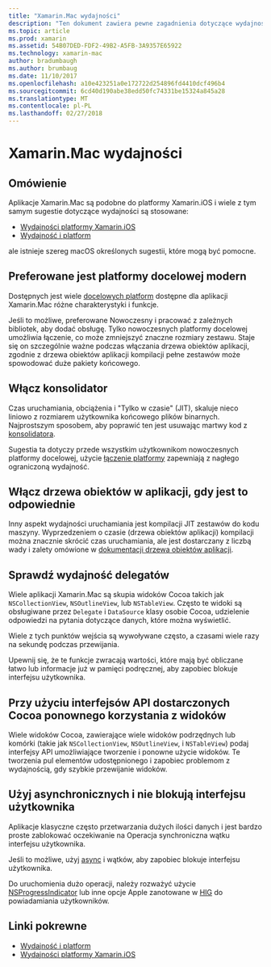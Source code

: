 ```yaml
---
title: "Xamarin.Mac wydajności"
description: "Ten dokument zawiera pewne zagadnienia dotyczące wydajności dla aplikacji Xamarin.Mac."
ms.topic: article
ms.prod: xamarin
ms.assetid: 54B07DED-FDF2-49B2-A5FB-3A9357E65922
ms.technology: xamarin-mac
author: bradumbaugh
ms.author: brumbaug
ms.date: 11/10/2017
ms.openlocfilehash: a10e423251a0e172722d254896fd4410dcf496b4
ms.sourcegitcommit: 6cd40d190abe38edd50fc74331be15324a845a28
ms.translationtype: MT
ms.contentlocale: pl-PL
ms.lasthandoff: 02/27/2018
---
```

# <a name="xamarinmac-performance"></a>Xamarin.Mac wydajności

## <a name="overview"></a>Omówienie

Aplikacje Xamarin.Mac są podobne do platformy Xamarin.iOS i wiele z tym samym sugestie dotyczące wydajności są stosowane:

- [Wydajności platformy Xamarin.iOS](~/ios/deploy-test/performance.md)
- [Wydajność i platform](~/cross-platform/deploy-test/memory-perf-best-practices.md)

ale istnieje szereg macOS określonych sugestii, które mogą być pomocne.

## <a name="prefer-modern-target-framework"></a>Preferowane jest platformy docelowej modern

Dostępnych jest wiele [docelowych platform](~/mac/platform/target-framework.md) dostępne dla aplikacji Xamarin.Mac różne charakterystyki i funkcje.

Jeśli to możliwe, preferowane Nowoczesny i pracować z zależnych bibliotek, aby dodać obsługę. Tylko nowoczesnych platformy docelowej umożliwia łączenie, co może zmniejszyć znaczne rozmiary zestawu. Staje się on szczególnie ważne podczas włączania drzewa obiektów aplikacji, zgodnie z drzewa obiektów aplikacji kompilacji pełne zestawów może spowodować duże pakiety końcowego.

## <a name="enable-the-linker"></a>Włącz konsolidator

Czas uruchamiania, obciążenia i "Tylko w czasie" (JIT), skaluje nieco liniowo z rozmiarem użytkownika końcowego plików binarnych. Najprostszym sposobem, aby poprawić ten jest usuwając martwy kod z [konsolidatora](~/mac/deploy-test/linker.md).

Sugestia ta dotyczy przede wszystkim użytkownikom nowoczesnych platformy docelowej, użycie [łączenie platformy](~/mac/deploy-test/linker.md) zapewniają z nagłego ograniczoną wydajność.

## <a name="enable-aot-when-appropriate"></a>Włącz drzewa obiektów w aplikacji, gdy jest to odpowiednie

Inny aspekt wydajności uruchamiania jest kompilacji JIT zestawów do kodu maszyny. Wyprzedzeniem o czasie (drzewa obiektów aplikacji) kompilacji można znacznie skrócić czas uruchamiania, ale jest dostarczany z liczbą wady i zalety omówione w [dokumentacji drzewa obiektów aplikacji](~/mac/internals/aot.md).

## <a name="ensure-performant-delegates"></a>Sprawdź wydajność delegatów

Wiele aplikacji Xamarin.Mac są skupia widoków Cocoa takich jak `NSCollectionView`, `NSOutlineView`, lub `NSTableView`. Często te widoki są obsługiwane przez `Delegate` i `DataSource` klasy osobie Cocoa, udzielenie odpowiedzi na pytania dotyczące danych, które można wyświetlić.

Wiele z tych punktów wejścia są wywoływane często, a czasami wiele razy na sekundę podczas przewijania.

Upewnij się, że te funkcje zwracają wartości, które mają być obliczane łatwo lub informacje już w pamięci podręcznej, aby zapobiec blokuje interfejsu użytkownika.

## <a name="use-cocoa-provided-apis-for-reusing-views"></a>Przy użyciu interfejsów API dostarczonych Cocoa ponownego korzystania z widoków

Wiele widoków Cocoa, zawierające wiele widoków podrzędnych lub komórki (takie jak `NSCollectionView`, `NSOutlineView`, i `NSTableView`) podaj interfejsy API umożliwiające tworzenie i ponowne użycie widoków. Te tworzenia pul elementów udostępnionego i zapobiec problemom z wydajnością, gdy szybkie przewijanie widoków.

## <a name="use-async-and-do-not-block-the-ui"></a>Użyj asynchronicznych i nie blokują interfejsu użytkownika

Aplikacje klasyczne często przetwarzania dużych ilości danych i jest bardzo proste zablokować oczekiwanie na Operacja synchroniczna wątku interfejsu użytkownika.

Jeśli to możliwe, użyj [async](~/cross-platform/platform/async.md) i wątków, aby zapobiec blokuje interfejsu użytkownika.

Do uruchomienia dużo operacji, należy rozważyć użycie [NSProgressIndicator](https://developer.xamarin.com/samples/mac/ProgressBarExample/) lub inne opcje Apple zanotowane w [HIG](https://developer.apple.com/macos/human-interface-guidelines/indicators/progress-indicators/) do powiadamiania użytkowników.


## <a name="related-links"></a>Linki pokrewne

- [Wydajność i platform](~/cross-platform/deploy-test/memory-perf-best-practices.md)
- [Wydajności platformy Xamarin.iOS](~/ios/deploy-test/performance.md)
